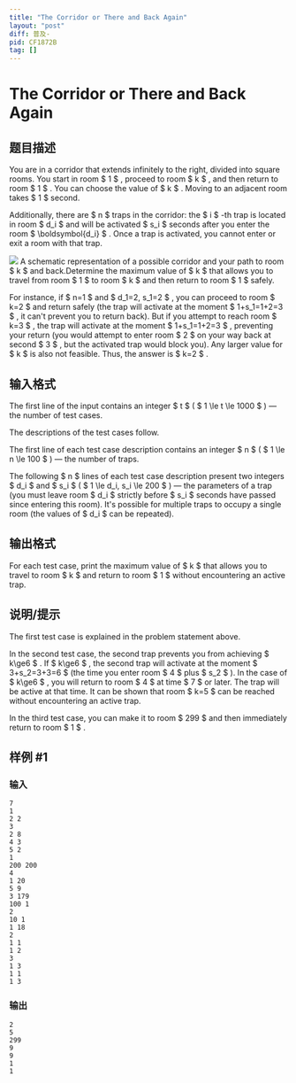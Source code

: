 ```yaml
---
title: "The Corridor or There and Back Again"
layout: "post"
diff: 普及-
pid: CF1872B
tag: []
---
```


# The Corridor or There and Back Again

## 题目描述

You are in a corridor that extends infinitely to the right, divided into square rooms. You start in room $ 1 $ , proceed to room $ k $ , and then return to room $ 1 $ . You can choose the value of $ k $ . Moving to an adjacent room takes $ 1 $ second.

Additionally, there are $ n $ traps in the corridor: the $ i $ -th trap is located in room $ d_i $ and will be activated $ s_i $ seconds after you enter the room $ \boldsymbol{d_i} $ . Once a trap is activated, you cannot enter or exit a room with that trap.

 ![](https://cdn.luogu.com.cn/upload/vjudge_pic/CF1872B/4c6bb8cafdaa97d3491d04295a1aa2f558037158.png) A schematic representation of a possible corridor and your path to room $ k $ and back.Determine the maximum value of $ k $ that allows you to travel from room $ 1 $ to room $ k $ and then return to room $ 1 $ safely.

For instance, if $ n=1 $ and $ d_1=2, s_1=2 $ , you can proceed to room $ k=2 $ and return safely (the trap will activate at the moment $ 1+s_1=1+2=3 $ , it can't prevent you to return back). But if you attempt to reach room $ k=3 $ , the trap will activate at the moment $ 1+s_1=1+2=3 $ , preventing your return (you would attempt to enter room $ 2 $ on your way back at second $ 3 $ , but the activated trap would block you). Any larger value for $ k $ is also not feasible. Thus, the answer is $ k=2 $ .

## 输入格式

The first line of the input contains an integer $ t $ ( $ 1 \le t \le 1000 $ ) — the number of test cases.

The descriptions of the test cases follow.

The first line of each test case description contains an integer $ n $ ( $ 1 \le n \le 100 $ ) — the number of traps.

The following $ n $ lines of each test case description present two integers $ d_i $ and $ s_i $ ( $ 1 \le d_i, s_i \le 200 $ ) — the parameters of a trap (you must leave room $ d_i $ strictly before $ s_i $ seconds have passed since entering this room). It's possible for multiple traps to occupy a single room (the values of $ d_i $ can be repeated).

## 输出格式

For each test case, print the maximum value of $ k $ that allows you to travel to room $ k $ and return to room $ 1 $ without encountering an active trap.

## 说明/提示

The first test case is explained in the problem statement above.

In the second test case, the second trap prevents you from achieving $ k\ge6 $ . If $ k\ge6 $ , the second trap will activate at the moment $ 3+s_2=3+3=6 $ (the time you enter room $ 4 $ plus $ s_2 $ ). In the case of $ k\ge6 $ , you will return to room $ 4 $ at time $ 7 $ or later. The trap will be active at that time. It can be shown that room $ k=5 $ can be reached without encountering an active trap.

In the third test case, you can make it to room $ 299 $ and then immediately return to room $ 1 $ .

## 样例 #1

### 输入

```
7
1
2 2
3
2 8
4 3
5 2
1
200 200
4
1 20
5 9
3 179
100 1
2
10 1
1 18
2
1 1
1 2
3
1 3
1 1
1 3
```

### 输出

```
2
5
299
9
9
1
1
```

